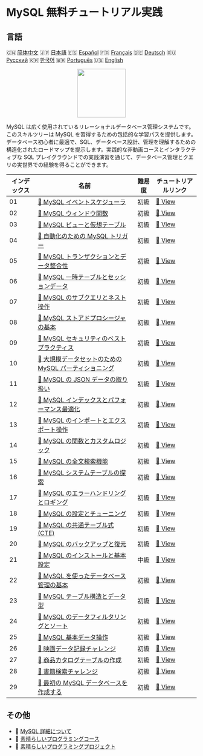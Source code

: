 # MySQL 無料チュートリアル実践

## 言語

🇨🇳 [简体中文](README_zh.md) 🇯🇵 [日本語](README_ja.md) 🇪🇸 [Español](README_es.md) 🇫🇷 [Français](README_fr.md) 🇩🇪 [Deutsch](README_de.md) 🇷🇺 [Русский](README_ru.md) 🇰🇷 [한국어](README_ko.md) 🇧🇷 [Português](README_pt.md) 🇺🇸 [English](README.md) 

<div align="center">
<img width="128px" src="https://file.labex.io/path/3JJy1bOBmUoZ.png">
</div>

MySQL は広く使用されているリレーショナルデータベース管理システムです。このスキルツリーは MySQL を習得するための包括的な学習パスを提供します。データベース初心者に最適で、SQL、データベース設計、管理を理解するための構造化されたロードマップを提示します。実践的な非動画コースとインタラクティブな SQL プレイグラウンドでの実践演習を通じて、データベース管理とクエリの実世界での経験を得ることができます。

|   インデックス | 名前                                                                                                                                       | 難易度   | チュートリアルリンク                                                                                |
|----------------|--------------------------------------------------------------------------------------------------------------------------------------------|----------|-----------------------------------------------------------------------------------------------------|
|             01 | [📖 MySQL イベントスケジューラ](https://labex.io/ja/tutorials/mysql-mysql-event-scheduler-550906)                                          | 初級     | [🔗 View](https://labex.io/ja/tutorials/mysql-mysql-event-scheduler-550906)                         |
|             02 | [📖 MySQL ウィンドウ関数](https://labex.io/ja/tutorials/mysql-mysql-window-functions-550921)                                               | 初級     | [🔗 View](https://labex.io/ja/tutorials/mysql-mysql-window-functions-550921)                        |
|             03 | [📖 MySQL ビューと仮想テーブル](https://labex.io/ja/tutorials/mysql-mysql-views-and-virtual-tables-550920)                                 | 初級     | [🔗 View](https://labex.io/ja/tutorials/mysql-mysql-views-and-virtual-tables-550920)                |
|             04 | [📖 自動化のための MySQL トリガー](https://labex.io/ja/tutorials/mysql-mysql-triggers-for-automation-550919)                               | 初級     | [🔗 View](https://labex.io/ja/tutorials/mysql-mysql-triggers-for-automation-550919)                 |
|             05 | [📖 MySQL トランザクションとデータ整合性](https://labex.io/ja/tutorials/mysql-mysql-transactions-and-data-integrity-550918)                | 初級     | [🔗 View](https://labex.io/ja/tutorials/mysql-mysql-transactions-and-data-integrity-550918)         |
|             06 | [📖 MySQL 一時テーブルとセッションデータ](https://labex.io/ja/tutorials/mysql-mysql-temporary-tables-and-session-data-550917)              | 初級     | [🔗 View](https://labex.io/ja/tutorials/mysql-mysql-temporary-tables-and-session-data-550917)       |
|             07 | [📖 MySQL のサブクエリとネスト操作](https://labex.io/ja/tutorials/mysql-mysql-subqueries-and-nested-operations-550916)                     | 初級     | [🔗 View](https://labex.io/ja/tutorials/mysql-mysql-subqueries-and-nested-operations-550916)        |
|             08 | [📖 MySQL ストアドプロシージャの基本](https://labex.io/ja/tutorials/mysql-mysql-stored-procedures-basics-550915)                           | 初級     | [🔗 View](https://labex.io/ja/tutorials/mysql-mysql-stored-procedures-basics-550915)                |
|             09 | [📖 MySQL セキュリティのベストプラクティス](https://labex.io/ja/tutorials/mysql-mysql-security-best-practices-550914)                      | 初級     | [🔗 View](https://labex.io/ja/tutorials/mysql-mysql-security-best-practices-550914)                 |
|             10 | [📖 大規模データセットのための MySQL パーティショニング](https://labex.io/ja/tutorials/mysql-mysql-partitioning-for-large-datasets-550912) | 初級     | [🔗 View](https://labex.io/ja/tutorials/mysql-mysql-partitioning-for-large-datasets-550912)         |
|             11 | [📖 MySQL の JSON データの取り扱い](https://labex.io/ja/tutorials/mysql-mysql-json-data-handling-550911)                                   | 初級     | [🔗 View](https://labex.io/ja/tutorials/mysql-mysql-json-data-handling-550911)                      |
|             12 | [📖 MySQL インデックスとパフォーマンス最適化](https://labex.io/ja/tutorials/mysql-mysql-indexes-and-performance-optimization-550910)       | 初級     | [🔗 View](https://labex.io/ja/tutorials/mysql-mysql-indexes-and-performance-optimization-550910)    |
|             13 | [📖 MySQL のインポートとエクスポート操作](https://labex.io/ja/tutorials/mysql-mysql-import-and-export-operations-550909)                   | 初級     | [🔗 View](https://labex.io/ja/tutorials/mysql-mysql-import-and-export-operations-550909)            |
|             14 | [📖 MySQL の関数とカスタムロジック](https://labex.io/ja/tutorials/mysql-mysql-functions-and-custom-logic-550908)                           | 初級     | [🔗 View](https://labex.io/ja/tutorials/mysql-mysql-functions-and-custom-logic-550908)              |
|             15 | [📖 MySQL の全文検索機能](https://labex.io/ja/tutorials/mysql-mysql-full-text-search-capabilities-550907)                                  | 初級     | [🔗 View](https://labex.io/ja/tutorials/mysql-mysql-full-text-search-capabilities-550907)           |
|             16 | [📖 MySQL システムテーブルの探索](https://labex.io/ja/tutorials/mysql-explore-mysql-system-tables-391702)                                  | 初級     | [🔗 View](https://labex.io/ja/tutorials/mysql-explore-mysql-system-tables-391702)                   |
|             17 | [📖 MySQL のエラーハンドリングとロギング](https://labex.io/ja/tutorials/mysql-mysql-error-handling-and-logging-550905)                     | 初級     | [🔗 View](https://labex.io/ja/tutorials/mysql-mysql-error-handling-and-logging-550905)              |
|             18 | [📖 MySQL の設定とチューニング](https://labex.io/ja/tutorials/mysql-mysql-configuration-and-tuning-550904)                                 | 初級     | [🔗 View](https://labex.io/ja/tutorials/mysql-mysql-configuration-and-tuning-550904)                |
|             19 | [📖 MySQL の共通テーブル式 (CTE)](https://labex.io/ja/tutorials/mysql-mysql-common-table-expressions-ctes-550903)                          | 初級     | [🔗 View](https://labex.io/ja/tutorials/mysql-mysql-common-table-expressions-ctes-550903)           |
|             20 | [📖 MySQL のバックアップと復元](https://labex.io/ja/tutorials/mysql-mysql-backup-and-recovery-550902)                                      | 初級     | [🔗 View](https://labex.io/ja/tutorials/mysql-mysql-backup-and-recovery-550902)                     |
|             21 | [📖 MySQL のインストールと基本設定](https://labex.io/ja/tutorials/mysql-installation-and-basic-configuration-of-mysql-418415)              | 中級     | [🔗 View](https://labex.io/ja/tutorials/mysql-installation-and-basic-configuration-of-mysql-418415) |
|             22 | [📖 MySQL を使ったデータベース管理の基本](https://labex.io/ja/tutorials/mysql-database-management-fundamentals-with-mysql-418414)          | 初級     | [🔗 View](https://labex.io/ja/tutorials/mysql-database-management-fundamentals-with-mysql-418414)   |
|             23 | [📖 MySQL テーブル構造とデータ型](https://labex.io/ja/tutorials/mysql-mysql-table-structure-and-data-types-418307)                         | 初級     | [🔗 View](https://labex.io/ja/tutorials/mysql-mysql-table-structure-and-data-types-418307)          |
|             24 | [📖 MySQL のデータフィルタリングとソート](https://labex.io/ja/tutorials/mysql-mysql-data-filtering-and-sorting-418305)                     | 初級     | [🔗 View](https://labex.io/ja/tutorials/mysql-mysql-data-filtering-and-sorting-418305)              |
|             25 | [📖 MySQL 基本データ操作](https://labex.io/ja/tutorials/sql-mysql-basic-data-manipulation-418303)                                          | 初級     | [🔗 View](https://labex.io/ja/tutorials/sql-mysql-basic-data-manipulation-418303)                   |
|             26 | [📖 映画データ記録チャレンジ](https://labex.io/ja/tutorials/mysql-record-movie-data-challenge-418302)                                      | 初級     | [🔗 View](https://labex.io/ja/tutorials/mysql-record-movie-data-challenge-418302)                   |
|             27 | [📖 商品カタログテーブルの作成](https://labex.io/ja/tutorials/mysql-create-a-product-catalog-table-418298)                                 | 初級     | [🔗 View](https://labex.io/ja/tutorials/mysql-create-a-product-catalog-table-418298)                |
|             28 | [📖 書籍検索チャレンジ](https://labex.io/ja/tutorials/mysql-book-search-challenge-418297)                                                  | 初級     | [🔗 View](https://labex.io/ja/tutorials/mysql-book-search-challenge-418297)                         |
|             29 | [📖 最初の MySQL データベースを作成する](https://labex.io/ja/tutorials/mysql-create-your-first-mysql-database-418265)                      | 初級     | [🔗 View](https://labex.io/ja/tutorials/mysql-create-your-first-mysql-database-418265)              |

## その他

- 🔗 [MySQL 詳細について](https://labex.io/ja/skilltrees/mysql)
- 🔗 [素晴らしいプログラミングコース](https://github.com/labex-labs/awesome-programming-courses)
- 🔗 [素晴らしいプログラミングプロジェクト](https://github.com/labex-labs/awesome-programming-projects)

